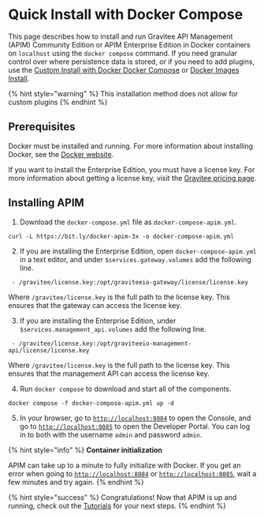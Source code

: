 # Quick Install with Docker Compose

This page describes how to install and run Gravitee API Management (APIM) Community Edition or APIM Enterprise Edition in Docker containers on `localhost` using the `docker compose` command. If you need granular control over where persistence data is stored, or if you need to add plugins, use the [Custom Install with Docker Docker Compose](https://docs.gravitee.io/apim/3.x/apim\_installation\_guide\_docker\_compose.html) or [Docker Images Install](https://docs.gravitee.io/apim/3.x/apim\_installation\_guide\_docker\_images.html).

{% hint style="warning" %}
This installation method does not allow for custom plugins
{% endhint %}

## Prerequisites

Docker must be installed and running. For more information about installing Docker, see the [Docker website](https://www.docker.com/).

If you want to install the Enterprise Edition, you must have a license key. For more information about getting a license key, visit the [Gravitee pricing page](https://www.gravitee.io/pricing).

## Installing APIM

1. Download the `docker-compose.yml` file as `docker-compose-apim.yml`.

```
curl -L https://bit.ly/docker-apim-3x -o docker-compose-apim.yml
```

2. If you are installing the Enterprise Edition, open `docker-compose-apim.yml` in a text editor, and under `$services.gateway.volumes` add the following line.

```
 - /gravitee/license.key:/opt/graviteeio-gateway/license/license.key
```

Where `/gravitee/license.key` is the full path to the license key. This ensures that the gateway can access the license key.

3. If you are installing the Enterprise Edition, under `$services.management_api.volumes` add the following line.

```
 - /gravitee/license.key:/opt/graviteeio-management-api/license/license.key
```

Where `/gravitee/license.key` is the full path to the license key. This ensures that the management API can access the license key.

4. Run `docker compose` to download and start all of the components.

```
docker compose -f docker-compose-apim.yml up -d
```

5. In your browser, go to [`http://localhost:8084`](http://localhost:8084/) to open the Console, and go to [`http://localhost:8085`](http://localhost:8085/) to open the Developer Portal. You can log in to both with the username `admin` and password `admin`.

{% hint style="info" %}
**Container initialization**

APIM can take up to a minute to fully initialize with Docker. If you get an error when going to [`http://localhost:8084`](http://localhost:8084/) or [`http://localhost:8085`](http://localhost:8085/), wait a few minutes and try again.
{% endhint %}

{% hint style="success" %}
Congratulations! Now that APIM is up and running, check out the [Tutorials](../../../tutorials/) for your next steps.
{% endhint %}
